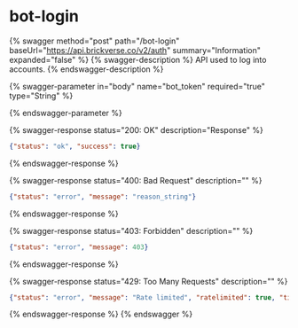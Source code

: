 # bot-login



{% swagger method="post" path="/bot-login" baseUrl="https://api.brickverse.co/v2/auth" summary="Information" expanded="false" %}
{% swagger-description %}
API used to log into accounts.
{% endswagger-description %}

{% swagger-parameter in="body" name="bot_token" required="true" type="String" %}

{% endswagger-parameter %}

{% swagger-response status="200: OK" description="Response" %}
```json
{"status": "ok", "success": true}
```
{% endswagger-response %}

{% swagger-response status="400: Bad Request" description="" %}
```json
{"status": "error", "message": "reason_string"}
```
{% endswagger-response %}

{% swagger-response status="403: Forbidden" description="" %}
```json
{"status": "error", "message": 403}
```
{% endswagger-response %}

{% swagger-response status="429: Too Many Requests" description="" %}
```json
{"status": "error", "message": "Rate limited", "ratelimited": true, "time": "seconds_string"}
```
{% endswagger-response %}
{% endswagger %}
